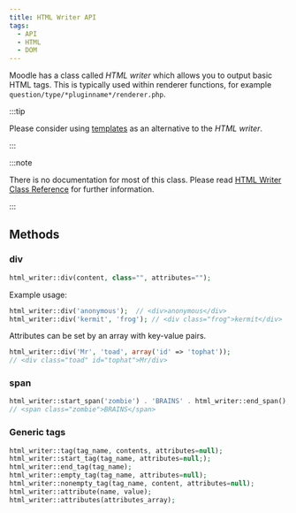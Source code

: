 ```yaml
---
title: HTML Writer API
tags:
  - API
  - HTML
  - DOM
---
```


Moodle has a class called _HTML writer_ which allows you to output basic HTML tags. This is typically used within renderer functions, for example `question/type/*pluginname*/renderer.php`.

:::tip

Please consider using [templates](../../../guides/templates/index.md) as an alternative to the _HTML writer_.

:::

:::note

There is no documentation for most of this class. Please read [HTML Writer Class Reference](https://phpdoc.moodledev.io/master/d4/d78/classhtml__writer.html) for further information.

:::

## Methods

### div

```php
html_writer::div(content, class="", attributes="");
```

Example usage:

```php
html_writer::div('anonymous');  // <div>anonymous</div>
html_writer::div('kermit', 'frog'); // <div class="frog">kermit</div>
```

Attributes can be set by an array with key-value pairs.

```php
html_writer::div('Mr', 'toad', array('id' => 'tophat'));
// <div class="toad" id="tophat">Mr/div>
```

### span

```php
html_writer::start_span('zombie') . 'BRAINS' . html_writer::end_span();
// <span class="zombie">BRAINS</span>
```

### Generic tags

```php
html_writer::tag(tag_name, contents, attributes=null);
html_writer::start_tag(tag_name, attributes=null;);
html_writer::end_tag(tag_name);
html_writer::empty_tag(tag_name, attributes=null);
html_writer::nonempty_tag(tag_name, content, attributes=null);
html_writer::attribute(name, value);
html_writer::attributes(attributes_array);
```
